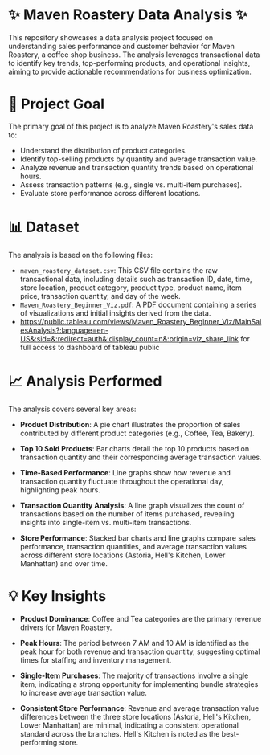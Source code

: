 # ✨ Maven Roastery Data Analysis ✨
This repository showcases a data analysis project focused on understanding sales performance and customer behavior for Maven Roastery, a coffee shop business. The analysis leverages transactional data to identify key trends, top-performing products, and operational insights, aiming to provide actionable recommendations for business optimization.

# 🎯 Project Goal
The primary goal of this project is to analyze Maven Roastery's sales data to:
- Understand the distribution of product categories.
- Identify top-selling products by quantity and average transaction value.
- Analyze revenue and transaction quantity trends based on operational hours.
- Assess transaction patterns (e.g., single vs. multi-item purchases).
- Evaluate store performance across different locations.

# 📊 Dataset
The analysis is based on the following files:
- `maven_roastery_dataset.csv`: This CSV file contains the raw transactional data, including details such as transaction ID, date, time, store location, product category, product type, product name, item price, transaction quantity, and day of the week.
- `Maven_Roastery_Beginner_Viz.pdf`: A PDF document containing a series of visualizations and initial insights derived from the data.
- https://public.tableau.com/views/Maven_Roastery_Beginner_Viz/MainSalesAnalysis?:language=en-US&:sid=&:redirect=auth&:display_count=n&:origin=viz_share_link for full access to dashboard of tableau public

# 📈 Analysis Performed
The analysis covers several key areas:

- **Product Distribution**: A pie chart illustrates the proportion of sales contributed by different product categories (e.g., Coffee, Tea, Bakery).

- **Top 10 Sold Products**: Bar charts detail the top 10 products based on transaction quantity and their corresponding average transaction values.

- **Time-Based Performance**: Line graphs show how revenue and transaction quantity fluctuate throughout the operational day, highlighting peak hours.

- **Transaction Quantity Analysis**: A line graph visualizes the count of transactions based on the number of items purchased, revealing insights into single-item vs. multi-item transactions.

- **Store Performance**: Stacked bar charts and line graphs compare sales performance, transaction quantities, and average transaction values across different store locations (Astoria, Hell's Kitchen, Lower Manhattan) and over time.

# 💡 Key Insights
- **Product Dominance**: Coffee and Tea categories are the primary revenue drivers for Maven Roastery.

- **Peak Hours**: The period between 7 AM and 10 AM is identified as the peak hour for both revenue and transaction quantity, suggesting optimal times for staffing and inventory management.

- **Single-Item Purchases**: The majority of transactions involve a single item, indicating a strong opportunity for implementing bundle strategies to increase average transaction value.

- **Consistent Store Performance**: Revenue and average transaction value differences between the three store locations (Astoria, Hell's Kitchen, Lower Manhattan) are minimal, indicating a consistent operational standard across the branches. Hell's Kitchen is noted as the best-performing store.
